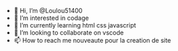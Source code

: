 - 👋 Hi, I’m @Loulou51400
- 👀 I’m interested in codage 
- 🌱 I’m currently learning html css javascript
- 💞️ I’m looking to collaborate on vscode
- 📫 How to reach me nouveaute pour la creation de site

<!---
Loulou51400/Loulou51400 is a ✨ special ✨ repository because its `README.md` (this file) appears on your GitHub profile.
You can click the Preview link to take a look at your changes.
--->
